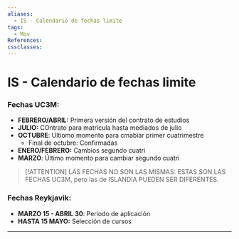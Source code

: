 ```yaml
---
aliases:
  - IS - Calendario de fechas limite
tags:
  - Mov
References: 
cssclasses:
---
```

# IS - Calendario de fechas limite

### Fechas UC3M:
+ **FEBRERO/ABRIL:** Primera versión del contrato de estudios
+ **JULIO:** COntrato para matrícula hasta mediados de julio 
+ **OCTUBRE**: Ultiomo momento para cmabiar primer cuatrimestre
	+ Final de octubre: Confirmadas
+ **ENERO/FEBRERO:** Cambios segundo cuatri
+ **MARZO**: Último momento para cambiar segundo cuatri 

> [!ATTENTION] LAS FECHAS NO SON LAS MISMAS:
> ESTAS SON LAS FECHAS UC3M, pero las de ISLANDIA PUEDEN SER DIFERENTES. 

### Fechas Reykjavik:
+ **MARZO 15 - ABRIL 30**: Periodo de aplicación
+ **HASTA 15 MAYO:** Selección de cursos
***